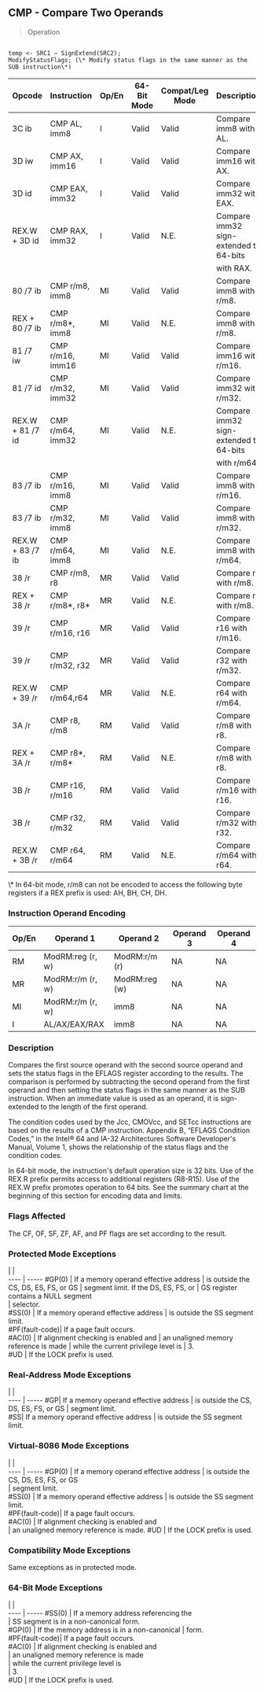 ## CMP - Compare Two Operands

> Operation
``` slim

temp <- SRC1 − SignExtend(SRC2);
ModifyStatusFlags; (\* Modify status flags in the same manner as the SUB instruction\*)

```

 Opcode          | Instruction     | Op/En| 64-Bit Mode| Compat/Leg Mode| Description                           
 ---  | --- | --- | --- | --- | ---
 3C ib           | CMP AL, imm8    | I    | Valid      | Valid          | Compare imm8 with AL.                 
 3D iw           | CMP AX, imm16   | I    | Valid      | Valid          | Compare imm16 with AX.                
 3D id           | CMP EAX, imm32  | I    | Valid      | Valid          | Compare imm32 with EAX.               
 REX.W + 3D id   | CMP RAX, imm32  | I    | Valid      | N.E.           | Compare imm32 sign-extended to 64-bits
                 |                 |      |            |                | with RAX.                             
 80 /7 ib        | CMP r/m8, imm8  | MI   | Valid      | Valid          | Compare imm8 with r/m8.               
 REX + 80 /7 ib  | CMP r/m8\*, imm8 | MI   | Valid      | N.E.           | Compare imm8 with r/m8.               
 81 /7 iw        | CMP r/m16, imm16| MI   | Valid      | Valid          | Compare imm16 with r/m16.             
 81 /7 id        | CMP r/m32, imm32| MI   | Valid      | Valid          | Compare imm32 with r/m32.             
 REX.W + 81 /7 id| CMP r/m64, imm32| MI   | Valid      | N.E.           | Compare imm32 sign-extended to 64-bits
                 |                 |      |            |                | with r/m64.                           
 83 /7 ib        | CMP r/m16, imm8 | MI   | Valid      | Valid          | Compare imm8 with r/m16.              
 83 /7 ib        | CMP r/m32, imm8 | MI   | Valid      | Valid          | Compare imm8 with r/m32.              
 REX.W + 83 /7 ib| CMP r/m64, imm8 | MI   | Valid      | N.E.           | Compare imm8 with r/m64.              
 38 /r           | CMP r/m8, r8    | MR   | Valid      | Valid          | Compare r8 with r/m8.                 
 REX + 38 /r     | CMP r/m8\*, r8\*  | MR   | Valid      | N.E.           | Compare r8 with r/m8.                 
 39 /r           | CMP r/m16, r16  | MR   | Valid      | Valid          | Compare r16 with r/m16.               
 39 /r           | CMP r/m32, r32  | MR   | Valid      | Valid          | Compare r32 with r/m32.               
 REX.W + 39 /r   | CMP r/m64,r64   | MR   | Valid      | N.E.           | Compare r64 with r/m64.               
 3A /r           | CMP r8, r/m8    | RM   | Valid      | Valid          | Compare r/m8 with r8.                 
 REX + 3A /r     | CMP r8\*, r/m8\*  | RM   | Valid      | N.E.           | Compare r/m8 with r8.                 
 3B /r           | CMP r16, r/m16  | RM   | Valid      | Valid          | Compare r/m16 with r16.               
 3B /r           | CMP r32, r/m32  | RM   | Valid      | Valid          | Compare r/m32 with r32.               
 REX.W + 3B /r   | CMP r64, r/m64  | RM   | Valid      | N.E.           | Compare r/m64 with r64.               
<aside class="notification">
\* In 64-bit mode, r/m8 can not be encoded to access the following byte
registers if a REX prefix is used: AH, BH, CH, DH.
</aside>


### Instruction Operand Encoding
 Op/En| Operand 1       | Operand 2    | Operand 3| Operand 4
 ---  | --- | --- | --- | ---
 RM   | ModRM:reg (r, w)| ModRM:r/m (r)| NA       | NA       
 MR   | ModRM:r/m (r, w)| ModRM:reg (w)| NA       | NA       
 MI   | ModRM:r/m (r, w)| imm8         | NA       | NA       
 I    | AL/AX/EAX/RAX   | imm8         | NA       | NA       

### Description
Compares the first source operand with the second source operand and sets the
status flags in the EFLAGS register according to the results. The comparison
is performed by subtracting the second operand from the first operand and then
setting the status flags in the same manner as the SUB instruction. When an
immediate value is used as an operand, it is sign-extended to the length of
the first operand.

The condition codes used by the Jcc, CMOVcc, and SETcc instructions are based
on the results of a CMP instruction. Appendix B, “EFLAGS Condition Codes,” in
the Intel® 64 and IA-32 Architectures Software Developer's Manual, Volume 1,
shows the relationship of the status flags and the condition codes.

In 64-bit mode, the instruction's default operation size is 32 bits. Use of
the REX.R prefix permits access to additional registers (R8-R15). Use of the
REX.W prefix promotes operation to 64 bits. See the summary chart at the beginning
of this section for encoding data and limits.



### Flags Affected
The CF, OF, SF, ZF, AF, and PF flags are set according to the result.


### Protected Mode Exceptions
   | |  
---- | -----
 #GP(0)         | If a memory operand effective address
                | is outside the CS, DS, ES, FS, or GS 
                | segment limit. If the DS, ES, FS, or 
                | GS register contains a NULL segment  
                | selector.                            
 #SS(0)         | If a memory operand effective address
                | is outside the SS segment limit.     
 #PF(fault-code)| If a page fault occurs.              
 #AC(0)         | If alignment checking is enabled and 
                | an unaligned memory reference is made
                | while the current privilege level is 
                | 3.                                   
 #UD            | If the LOCK prefix is used.          

### Real-Address Mode Exceptions
   | |  
---- | -----
 #GP| If a memory operand effective address
    | is outside the CS, DS, ES, FS, or GS 
    | segment limit.                       
 #SS| If a memory operand effective address
    | is outside the SS segment limit.     

### Virtual-8086 Mode Exceptions
   | |  
---- | -----
 #GP(0)         | If a memory operand effective address 
                | is outside the CS, DS, ES, FS, or GS  
                | segment limit.                        
 #SS(0)         | If a memory operand effective address 
                | is outside the SS segment limit.      
 #PF(fault-code)| If a page fault occurs.               
 #AC(0)         | If alignment checking is enabled and  
                | an unaligned memory reference is made.
 #UD            | If the LOCK prefix is used.           

### Compatibility Mode Exceptions
Same exceptions as in protected mode.


### 64-Bit Mode Exceptions
   | |  
---- | -----
 #SS(0)         | If a memory address referencing the        
                | SS segment is in a non-canonical form.     
 #GP(0)         | If the memory address is in a non-canonical
                | form.                                      
 #PF(fault-code)| If a page fault occurs.                    
 #AC(0)         | If alignment checking is enabled and       
                | an unaligned memory reference is made      
                | while the current privilege level is       
                | 3.                                         
 #UD            | If the LOCK prefix is used.                
